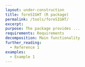```yaml
---
layout: under-construction
title: foreSIGHT (R package)
permalink: /tools/foreSIGHT/
excerpt:
purpose: The package provides ...
requirements: Requirements
decomposition: Main functionality
further_reading:
  - Reference 1
examples:
  - Example 1
---
```

